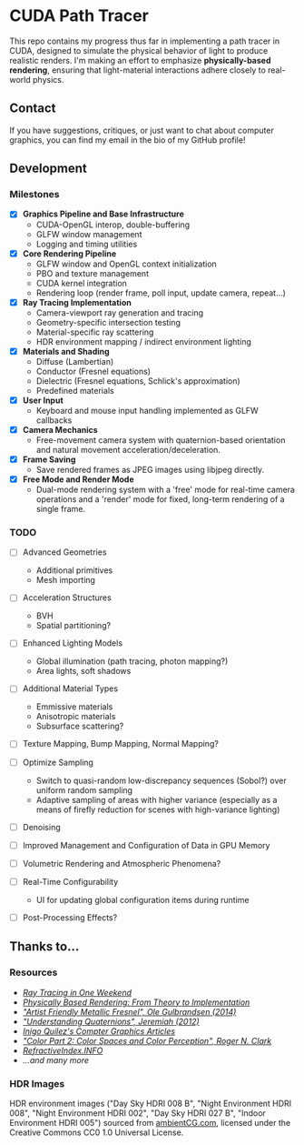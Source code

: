 # CUDA Path Tracer

This repo contains my progress thus far in implementing a path tracer in CUDA, designed 
to simulate the physical behavior of light to produce realistic renders. I'm making an
effort to emphasize **physically-based rendering**, ensuring that light-material interactions 
adhere closely to real-world physics.


## Contact

If you have suggestions, critiques, or just want to chat about computer graphics, 
you can find my email in the bio of my GitHub profile!


## Development
### Milestones
- [X] __Graphics Pipeline and Base Infrastructure__
  - CUDA-OpenGL interop, double-buffering
  - GLFW window management
  - Logging and timing utilities
- [x] __Core Rendering Pipeline__
  - GLFW window and OpenGL context initialization
  - PBO and texture management
  - CUDA kernel integration
  - Rendering loop (render frame, poll input, update camera, repeat...)
- [X] __Ray Tracing Implementation__
  - Camera-viewport ray generation and tracing
  - Geometry-specific intersection testing
  - Material-specific ray scattering
  - HDR environment mapping / indirect environment lighting
- [X] __Materials and Shading__
  - Diffuse (Lambertian)
  - Conductor (Fresnel equations)
  - Dielectric (Fresnel equations, Schlick's approximation)
  - Predefined materials
- [X] __User Input__
  - Keyboard and mouse input handling implemented as GLFW callbacks
- [X] __Camera Mechanics__
  - Free-movement camera system with quaternion-based orientation and natural movement acceleration/deceleration.
- [X] __Frame Saving__
  - Save rendered frames as JPEG images using libjpeg directly.
- [X] __Free Mode and Render Mode__
  - Dual-mode rendering system with a 'free' mode for real-time camera operations and a 'render' mode for fixed, long-term rendering of a single frame.

### TODO
    
- [ ] Advanced Geometries
  - Additional primitives
  - Mesh importing
- [ ] Acceleration Structures
  - BVH
  - Spatial partitioning?
- [ ] Enhanced Lighting Models
  - Global illumination (path tracing, photon mapping?)
  - Area lights, soft shadows
- [ ] Additional Material Types
  - Emmissive materials
  - Anisotropic materials
  - Subsurface scattering?
- [ ] Texture Mapping, Bump Mapping, Normal Mapping?
- [ ] Optimize Sampling
  - Switch to quasi-random low-discrepancy sequences (Sobol?) over uniform random sampling
  - Adaptive sampling of areas with higher variance (especially as a means of firefly reduction for scenes with high-variance lighting)
- [ ] Denoising
- [ ] Improved Management and Configuration of Data in GPU Memory
- [ ] Volumetric Rendering and Atmospheric Phenomena?
- [ ] Real-Time Configurability
  - UI for updating global configuration items during runtime
- [ ] Post-Processing Effects?


## Thanks to...

### Resources
- [_Ray Tracing in One Weekend_](https://raytracing.github.io/books/RayTracingInOneWeekend.html)
- [_Physically Based Rendering: From Theory to Implementation_](https://www.pbr-book.org/4ed/contents)
- [_"Artist Friendly Metallic Fresnel", Ole Gulbrandsen (2014)_](https://jcgt.org/published/0003/04/03/)
- [_"Understanding Quaternions", Jeremiah (2012)_](https://www.3dgep.com/understanding-quaternions/)
- [_Inigo Quilez's Compter Graphics Articles_](https://iquilezles.org/articles/)
- [_"Color Part 2: Color Spaces and Color Perception", Roger N. Clark_](https://clarkvision.com/imagedetail/color-spaces/)
- [_RefractiveIndex.INFO_](https://refractiveindex.info/)
- _...and many more_

### HDR Images
HDR environment images ("Day Sky HDRI 008 B", "Night Environment HDRI 008", 
"Night Environment HDRI 002", "Day Sky HDRI 027 B", "Indoor Environment HDRI 005") sourced 
from [ambientCG.com](https://ambientcg.com/), licensed under the Creative Commons CC0 
1.0 Universal License. 
